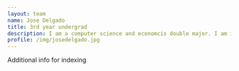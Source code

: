 ```yaml
---
layout: team
name: Jose Delgado
title: 3rd year undergrad
description: I am a computer science and economcis double major. I am interested in applying computational methods to develop efficient solutions for meaningul, scientific problems.
profile: /img/josedelgado.jpg
---
```


Additional info for indexing
